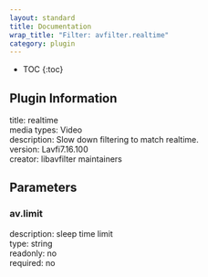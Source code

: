 ```yaml
---
layout: standard
title: Documentation
wrap_title: "Filter: avfilter.realtime"
category: plugin
---
```

* TOC
{:toc}

## Plugin Information

title: realtime  
media types:
Video  
description: Slow down filtering to match realtime.  
version: Lavfi7.16.100  
creator: libavfilter maintainers  

## Parameters

### av.limit

  
description:
sleep time limit  
type: string  
readonly: no  
required: no  

